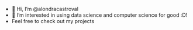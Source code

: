 - 👋 Hi, I’m @alondracastroval
- 👀 I’m interested in using data science and computer science for good :D!
- Feel free to check out my projects

<!---
alondracastroval/alondracastroval is a ✨ special ✨ repository because its `README.md` (this file) appears on your GitHub profile.
You can click the Preview link to take a look at your changes.
--->
